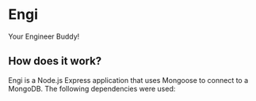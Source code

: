 # Engi
Your Engineer Buddy!

<!-- ## Purpose of this application -->

## How does it work?
Engi is a Node.js Express application that uses Mongoose to connect to a MongoDB.  The following dependencies were used:


<!-- ## Screenshots
### Front Page
![Front Page](./img/)
### Log In
![Log In](./img/)
### Celebrities
![Celebrities](./img/)

## ERD & WIREFRAME
![ERD](./img/
![Wireframe](./img/)

## USER STORIES
### As a user I want to...
1. 
2. 
3. 

### Additional details
- Who this is for: 
- What this is for: 
- Why:  -->

<!-- ## Code Snippets -->
